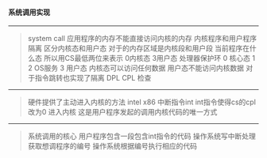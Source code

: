 #### 系统调用实现
---
> system call
> 应用程序的内存不能直接访问内核的内存 
> 内核程序和用户程序隔离
> 区分内核态和用户态 对于的内存区域是内核段和用户段
> 当前程序在什么态 所以用CS最低两位来表示 0内核态 3用户态
> 处理器保护环
> 0 核心态 1 2 OS服务 3 用户态
> 内核态可以访问任何数据 用户态不能访问内核数据
> 对于指令跳转也实现了隔离
> DPL CPL 检查
---
> 硬件提供了主动进入内核的方法
> intel x86 中断指令int 
> int指令使得cs的cpl改为0 进入内核
> 这是用户程序发起的调用内核代码的唯一方式
---
> 系统调用的核心
> 用户程序包含一段包含int指令的代码
> 操作系统写中断处理 获取想调程序的编号
> 操作系统根据编号执行相应的代码
